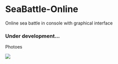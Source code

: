 # SeaBattle-Online   
Online sea battle in console with graphical interface

### Under development...

Photoes

![](https://github.com/Stas-inside/SeaBattle-Online/blob/main/Photoes/photo_2022-03-18_16-10-36.jpg)
